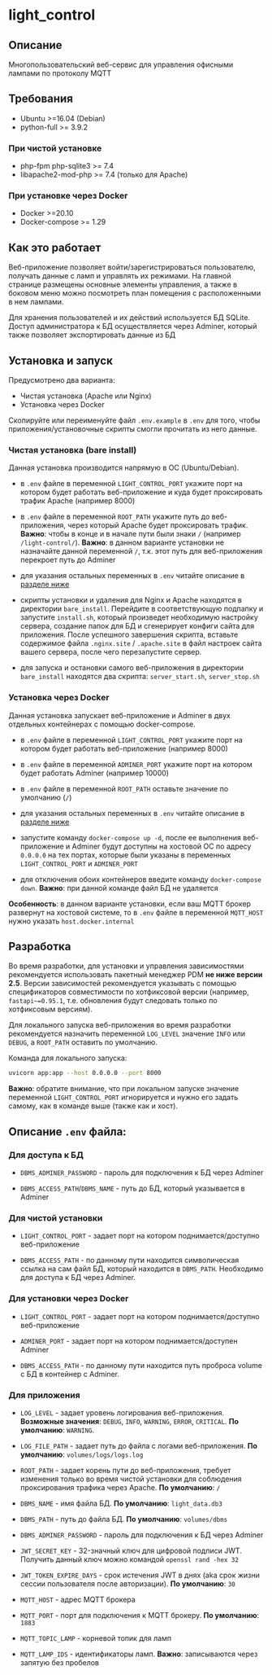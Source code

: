 # light_control

## Описание

Многопользовательский веб-сервис для управления офисными лампами по протоколу MQTT

## Требования

* Ubuntu >=16.04 (Debian)
* python-full >= 3.9.2

### При чистой установке

* php-fpm php-sqlite3 >= 7.4
* libapache2-mod-php >= 7.4 (только для Apache)

### При установке через Docker

* Docker >=20.10
* Docker-compose >= 1.29

## Как это работает

Веб-приложение позволяет войти/зарегистрироваться пользователю, получать данные с ламп и управлять их режимами. На главной странице размещены основные элементы управления, а также в боковом меню можно посмотреть план помещения с расположенными в нем лампами.

Для хранения пользователей и их действий используется БД SQLite. Доступ администратора к БД осуществляется через Adminer, который также позволяет экспортировать данные из БД

## Установка и запуск

Предусмотрено два варианта:

* Чистая установка (Apache или Nginx)
* Установка через Docker

Скопируйте или переименуйте файл `.env.example` в `.env` для того, чтобы приложения/установочные скрипты смогли прочитать из него данные.

### Чистая установка (bare install)

Данная установка производится напрямую в ОС (Ubuntu/Debian). 

* в `.env` файле в переменной `LIGHT_CONTROL_PORT` укажите порт на котором будет работать веб-приложение и куда будет проксировать трафик Apache (например 8000)

* в `.env` файле в переменной `ROOT_PATH` укажите путь до веб-приложения, через который Apache будет проксировать трафик. **Важно**: чтобы в конце и в начале пути были знаки `/` (например `/light-control/`). **Важно**: в данном варианте установки не назначайте данной переменной `/`, т.к. этот путь для веб-приложения перекроет путь до Adminer

* для указания остальных переменных в `.env` читайте описание в [разделе ниже](#описание-env-файла)

* cкрипты установки и удаления для Nginx и Apache находятся в директории `bare_install`. Перейдите в соответствующую подпапку и запустите `install.sh`, который произведет необходимую настройку сервера, создание папок для БД и сгенерирует конфиги сайта для приложения. После успешного завершения скрипта, вставьте содержимое файла `.nginx.site` / `.apache.site` в файл настроек сайта вашего сервера, после чего перезапустите сервер.

* для запуска и остановки самого веб-приложения в директории `bare_install` находятся два скрипта: `server_start.sh`, `server_stop.sh`

### Установка через Docker

Данная установка запускает веб-приложение и Adminer в двух отдельных контейнерах с помощью docker-compose.

* в `.env` файле в переменной `LIGHT_CONTROL_PORT` укажите порт на котором будет работать веб-приложение (например 8000)

* в `.env` файле в переменной `ADMINER_PORT` укажите порт на котором будет работать Adminer (например 10000)

* в `.env` файле в переменной `ROOT_PATH` оставьте значение по умолчанию (`/`)

* для указания остальных переменных в `.env` читайте описание в [разделе ниже](#описание-env-файла)

* запустите команду `docker-compose up -d`, после ее выполнения веб-приложение и Adminer будут доступны на хостовой ОС по адресу `0.0.0.0` на тех портах, которые были указаны в переменных `LIGHT_CONTROL_PORT` и `ADMINER_PORT`

* для отключения обоих контейнеров введите команду `docker-compose down`. **Важно**: при данной команде файл БД не удаляется

**Особенность**: в данном варианте установки, если ваш MQTT брокер развернут на хостовой системе, то в `.env` файле в переменной `MQTT_HOST` нужно указать `host.docker.internal`

## Разработка

Во время разработки, для установки и управления зависимостями рекомендуется использовать пакетный менеджер PDM **не ниже версии 2.5**. Версии зависимостей рекомендуется указывать с помощью спецификаторов совместимости по хотфиксовой версии (например, `fastapi~=0.95.1`, т.е. обновления будут следовать только по хотфиксовым версиям).

Для локального запуска веб-приложения во время разработки рекомендуется назначить переменной `LOG_LEVEL` значение `INFO` или `DEBUG`, а `ROOT_PATH` оставить по умолчанию.

Команда для локального запуска:
```bash
uvicorn app:app --host 0.0.0.0 --port 8000
```

**Важно**: обратите внимание, что при локальном запуске значение переменной `LIGHT_CONTROL_PORT` игнорируется и нужно его задать самому, как в команде выше (также как и хост).

## Описание `.env` файла:

### Для доступа к БД

 - `DBMS_ADMINER_PASSWORD` - пароль для подключения к БД через Adminer

 - `DBMS_ACCESS_PATH`/`DBMS_NAME` - путь до БД, который указывается в Adminer

### Для чистой установки

 - `LIGHT_CONTROL_PORT` - задает порт на котором поднимается/доступно веб-приложение

 - `DBMS_ACCESS_PATH` - по данному пути находится символическая ссылка на сам файл БД, который находится в `DBMS_PATH`. Необходимо для доступа к БД через Adminer.

### Для установки через Docker

 - `LIGHT_CONTROL_PORT` - задает порт на котором поднимается/доступно веб-приложение

 - `ADMINER_PORT` - задает порт на котором поднимается/доступен Adminer

 - `DBMS_ACCESS_PATH` - по данному пути находится путь проброса volume с БД в контейнер с Adminer.

### Для приложения

 - `LOG_LEVEL` - задает уровень логирования веб-приложения. **Возможные значения**: `DEBUG`, `INFO`, `WARNING`, `ERROR`, `CRITICAL`. **По умолчанию**: `WARNING`.

 - `LOG_FILE_PATH` -  задает путь до файла с логами веб-приложения. **По умолчанию**: `volumes/logs/logs.log`

 - `ROOT_PATH` - задает корень пути до веб-приложения, требует изменения только во время чистой установки для соблюдения проксирования трафика через Apache. **По умолчанию**: `/`

 - `DBMS_NAME` - имя файла БД. **По умолчанию**: `light_data.db3`

 - `DBMS_PATH` - путь до файла БД. **По умолчанию**: `volumes/dbms`

 - `DBMS_ADMINER_PASSWORD` - пароль для подключения к БД через Adminer

 - `JWT_SECRET_KEY` - 32-значный ключ для цифровой подписи JWT. Получить данный ключ можно командой `openssl rand -hex 32`
 - `JWT_TOKEN_EXPIRE_DAYS` - срок истечения JWT в днях (aka срок жизни сессии пользователя после авторизации). **По умолчанию**: `30`

 - `MQTT_HOST` - адрес MQTT брокера
 - `MQTT_PORT` - порт для подключения к MQTT брокеру. **По умолчанию**: `1883`
 - `MQTT_TOPIC_LAMP` - корневой топик для ламп
 - `MQTT_LAMP_IDS` - идентификаторы ламп. **Важно**: записываются через запятую без пробелов
